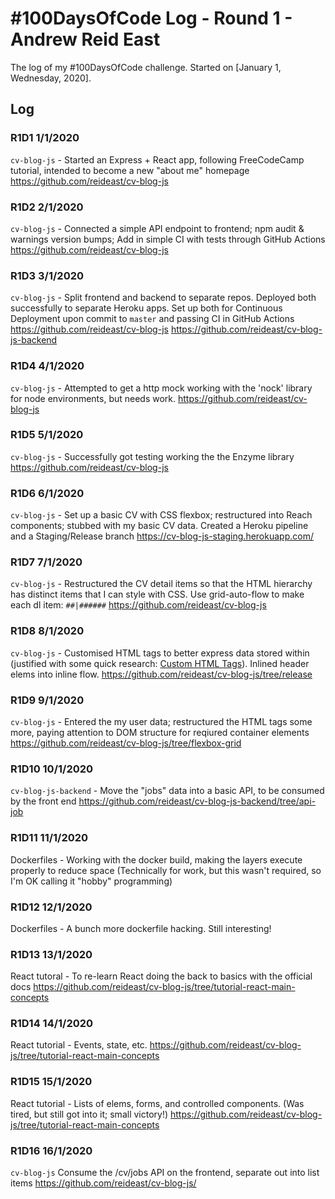 # #100DaysOfCode Log - Round 1 - Andrew Reid East

The log of my #100DaysOfCode challenge. Started on [January 1, Wednesday, 2020].

## Log

### R1D1 1/1/2020
`cv-blog-js` - Started an Express + React app, following FreeCodeCamp tutorial, intended to become a new "about me" homepage https://github.com/reideast/cv-blog-js

### R1D2 2/1/2020
`cv-blog-js` - Connected a simple API endpoint to frontend; npm audit & warnings version bumps; Add in simple CI with tests through GitHub Actions https://github.com/reideast/cv-blog-js

### R1D3 3/1/2020
`cv-blog-js` - Split frontend and backend to separate repos. Deployed both successfully to separate Heroku apps. Set up both for Continuous Deployment upon commit to `master` and passing CI in GitHub Actions https://github.com/reideast/cv-blog-js https://github.com/reideast/cv-blog-js-backend

### R1D4 4/1/2020
`cv-blog-js` - Attempted to get a http mock working with the 'nock' library for node environments, but needs work. https://github.com/reideast/cv-blog-js

### R1D5 5/1/2020
`cv-blog-js` - Successfully got testing working the the Enzyme library https://github.com/reideast/cv-blog-js

### R1D6 6/1/2020
`cv-blog-js` - Set up a basic CV with CSS flexbox; restructured into Reach components; stubbed with my basic CV data. Created a Heroku pipeline and a Staging/Release branch https://cv-blog-js-staging.herokuapp.com/

### R1D7 7/1/2020
`cv-blog-js` - Restructured the CV detail items so that the HTML hierarchy has distinct items that I can style with CSS. Use grid-auto-flow to make each dl item: `##|######` https://github.com/reideast/cv-blog-js

### R1D8 8/1/2020
`cv-blog-js` - Customised HTML tags to better express data stored within (justified with some quick research: [Custom HTML Tags](https://dev.to/jfbrennan/custom-html-tags-4788)). Inlined header elems into inline flow. https://github.com/reideast/cv-blog-js/tree/release

### R1D9 9/1/2020
`cv-blog-js` - Entered the my user data; restructured the HTML tags some more, paying attention to DOM structure for reqiured container elements https://github.com/reideast/cv-blog-js/tree/flexbox-grid

### R1D10 10/1/2020
`cv-blog-js-backend` - Move the "jobs" data into a basic API, to be consumed by the front end https://github.com/reideast/cv-blog-js-backend/tree/api-job

### R1D11 11/1/2020
Dockerfiles - Working with the docker build, making the layers execute properly to reduce space (Technically for work, but this wasn't required, so I'm OK calling it "hobby" programming)

### R1D12 12/1/2020
Dockerfiles - A bunch more dockerfile hacking. Still interesting!

### R1D13 13/1/2020
React tutoral - To re-learn React doing the back to basics with the official docs https://github.com/reideast/cv-blog-js/tree/tutorial-react-main-concepts

### R1D14 14/1/2020
React tutorial - Events, state, etc. https://github.com/reideast/cv-blog-js/tree/tutorial-react-main-concepts

### R1D15 15/1/2020
React tutorial - Lists of elems, forms, and controlled components. (Was tired, but still got into it; small victory!) https://github.com/reideast/cv-blog-js/tree/tutorial-react-main-concepts

### R1D16 16/1/2020
`cv-blog-js` Consume the /cv/jobs API on the frontend, separate out into list items https://github.com/reideast/cv-blog-js/
